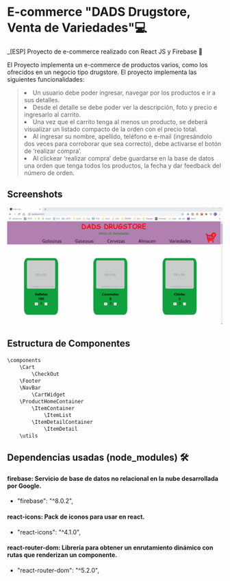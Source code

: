 # E-commerce "DADS Drugstore, Venta de Variedades"💻

_[ESP] Proyecto de e-commerce realizado con React JS  y Firebase :blue_heart:

El Proyecto implementa un e-commerce de productos varios, como los ofrecidos en un negocio tipo drugstore.
El proyecto implementa las siguientes funcionalidades:
> <li>Un usuario debe poder ingresar, navegar por los productos e ir a sus detalles.
> <li>Desde el detalle se debe poder ver la descripción, foto y precio e ingresarlo al carrito. 
> <li>Una vez que el carrito tenga al menos un producto, se deberá visualizar un listado compacto de la orden con el precio total. 
> <li>Al ingresar su nombre, apellido, teléfono e e-mail (ingresándolo dos veces para corroborar que sea correcto), debe activarse el botón de ‘realizar compra’.
> <li>Al clickear ‘realizar compra’ debe guardarse en la base de datos una orden que tenga todos los productos, la fecha y dar feedback del número de orden.

## Screenshots
![DADSDrugstore](https://github.com/AlbarranFernando/dads/blob/main/dadsDrugstore.gif)

## Estructura de Componentes
	\components
		\Cart
			\CheckOut
		\Footer
        \NavBar
			\CartWidget
		\ProductHomeContainer
			\ItemContainer
				\ItemList
			\ItemDetailContainer
				\ItemDetail
		\utils

## Dependencias usadas (node_modules) 🛠️

#### firebase: Servicio de base de datos no relacional en la nube desarrollada por Google.
* "firebase": "^8.0.2",
#### react-icons: Pack de iconos para usar en react.
* "react-icons": "^4.1.0",
#### react-router-dom: Librería para obtener un enrutamiento dinámico con rutas que renderizan un componente.
* "react-router-dom": "^5.2.0",
